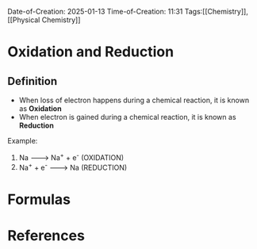 Date-of-Creation: 2025-01-13
Time-of-Creation: 11:31
Tags:[[Chemistry]],  [[Physical Chemistry]]

# Oxidation and Reduction

## Definition

- When loss of electron happens during a chemical reaction, it is known as **Oxidation**
- When electron is gained during a chemical reaction, it is known as **Reduction**

Example:
1. Na ---> Na<sup>+</sup> + e<sup>-</sup> (OXIDATION)
2. Na<sup>+</sup> + e<sup>-</sup> ---> Na (REDUCTION)  









# Formulas







# References



